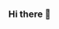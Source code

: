 ### Hi there 👋

<!--
**MayaraRocha95/MayaraRocha95** is a ✨ _special_ ✨ repository because its `README.md` (this file) appears on your GitHub profile.
<p align="center"><img align="center" src="https://github-readme-stats.vercel.app/api/top-langs/?username=mayararocha95&layout=compact&hide=html" alt="mayararocha95" /></p>

<p align="center"><img align="center" src="https://github-readme-stats.vercel.app/api?username=mayararocha95&show_icons=true&hide=issues,contribs" alt="mayararocha95" /></p>
Here are some ideas to get you started:

- 🔭 I’m currently working on ...
- 🌱 I’m currently learning ...
- 👯 I’m looking to collaborate on ...
- 🤔 I’m looking for help with ...
- 💬 Ask me about ...
- 📫 How to reach me: ...
- 😄 Pronouns: ...
- ⚡ Fun fact: ...
-->
